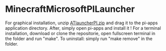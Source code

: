 # MinecraftMicrosoftPILauncher
For graphical installation, unzip [ATlauncherPI.zip](./ATlauncherPI.zip) and drag it to the pi-apps application directory. After, simply open pi-apps and install it !
For a terminal installation, download or clone the repositorie, open fullscreen terminal in the folder and run "make". To uninstall: simply run "make remove" in the folder.
